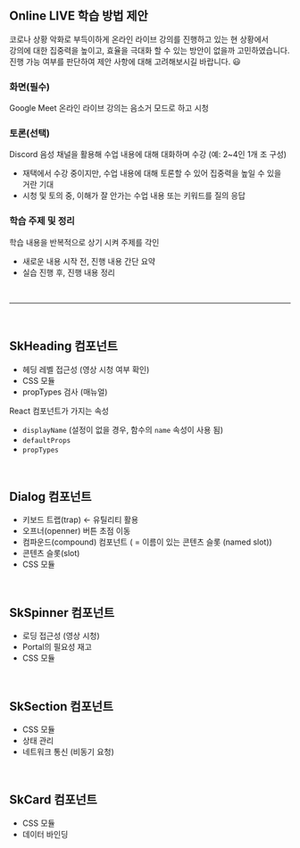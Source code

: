 ## Online LIVE 학습 방법 제안

코로나 상황 악화로 부득이하게 온라인 라이브 강의를 진행하고 있는 현 상황에서   
강의에 대한 집중력을 높이고, 효율을 극대화 할 수 있는 방안이 없을까 고민하였습니다.  
진행 가능 여부를 판단하여 제안 사항에 대해 고려해보시길 바랍니다. 😃

### 화면(필수)  
Google Meet 온라인 라이브 강의는 음소거 모드로 하고 시청

### 토론(선택)   
Discord 음성 채널을 활용해 수업 내용에 대해 대화하며 수강 (예: 2~4인 1개 조 구성)

- 재택에서 수강 중이지만, 수업 내용에 대해 토론할 수 있어 집중력을 높일 수 있을 거란 기대
- 시청 및 토의 중, 이해가 잘 안가는 수업 내용 또는 키워드를 질의 응답

### 학습 주제 및 정리
학습 내용을 반복적으로 상기 시켜 주제를 각인

- 새로운 내용 시작 전, 진행 내용 간단 요약
- 실습 진행 후, 진행 내용 정리

<br />

---

<br />

## SkHeading 컴포넌트

- 헤딩 레벨 접근성 (영상 시청 여부 확인)
- CSS 모듈
- propTypes 검사 (매뉴얼)

React 컴포넌트가 가지는 속성

- `displayName` (설정이 없을 경우, 함수의 `name` 속성이 사용 됨)
- `defaultProps`
- `propTypes`

<br />

## Dialog 컴포넌트

- 키보드 트랩(trap) ← 유틸리티 활용
- 오프너(openner) 버튼 초점 이동
- 컴파운드(compound) 컴포넌트 ( = 이름이 있는 콘텐츠 슬롯 (named slot))
- 콘텐츠 슬롯(slot)
- CSS 모듈

<br />

## SkSpinner 컴포넌트

- 로딩 접근성 (영상 시청)
- Portal의 필요성 재고
- CSS 모듈

<br />

## SkSection 컴포넌트

- CSS 모듈
- 상태 관리
- 네트워크 통신 (비동기 요청)

<br />

## SkCard 컴포넌트

- CSS 모듈
- 데이터 바인딩


